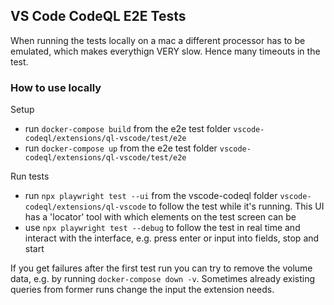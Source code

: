 ## VS Code CodeQL E2E Tests

When running the tests locally on a mac a different processor has to be emulated, which makes everythign VERY slow. Hence many timeouts in the test.

### How to use locally

Setup

- run `docker-compose build` from the e2e test folder `vscode-codeql/extensions/ql-vscode/test/e2e`
- run `docker-compose up` from the e2e test folder `vscode-codeql/extensions/ql-vscode/test/e2e`

Run tests

- run  `npx playwright test --ui` from the vscode-codeql folder `vscode-codeql/extensions/ql-vscode` to follow the test while it's running. This UI has a 'locator' tool with which elements on the test screen can be 
- use `npx playwright test --debug` to follow the test in real time and interact with the interface, e.g. press enter or input into fields, stop and start

If you get failures after the first test run you can try to remove the volume data, e.g. by running `docker-compose down -v`. Sometimes already existing queries from former runs change the input the extension needs.
